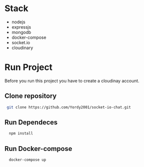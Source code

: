 # Stack

- nodejs
- expressjs
- mongodb
- docker-compose
- socket.io
- cloudinary

# Run Project

Before you run this project you have to create a cloudinay account.

## Clone repository

```bash
 git clone https://github.com/Yordy2001/socket-io-chat.git
```

## Run Dependeces

```bash
  npm install
```

## Run Docker-compose

```bash
  docker-compose up
```
